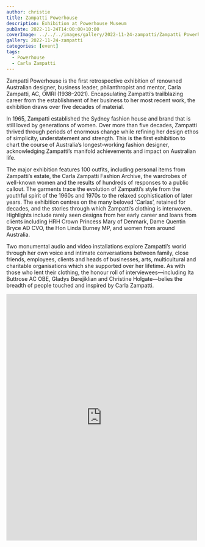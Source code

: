 ```yaml
---
author: christie
title: Zampatti Powerhouse
description: Exhibition at Powerhouse Museum
pubDate: 2022-11-24T14:00:00+10:00
coverImage: ../../../images/gallery/2022-11-24-zampatti/Zampatti Powerhouse.jpeg
gallery: 2022-11-24-zampatti
categories: [event]
tags:
  - Powerhouse
  - Carla Zampatti
---
```


Zampatti Powerhouse is the first retrospective exhibition of renowned Australian designer, business leader, philanthropist and mentor, Carla Zampatti, AC, OMRI (1938–2021). Encapsulating Zampatti’s trailblazing career from the establishment of her business to her most recent work, the exhibition draws over five decades of material.

In 1965, Zampatti established the Sydney fashion house and brand that is still loved by generations of women. Over more than five decades, Zampatti thrived through periods of enormous change while refining her design ethos of simplicity, understatement and strength. This is the first exhibition to chart the course of Australia’s longest-working fashion designer, acknowledging Zampatti’s manifold achievements and impact on Australian life.

The major exhibition features 100 outfits, including personal items from Zampatti’s estate, the Carla Zampatti Fashion Archive, the wardrobes of well-known women and the results of hundreds of responses to a public callout. The garments trace the evolution of Zampatti’s style from the youthful spirit of the 1960s and 1970s to the relaxed sophistication of later years. The exhibition centres on the many beloved ‘Carlas’, retained for decades, and the stories through which Zampatti’s clothing is interwoven. Highlights include rarely seen designs from her early career and loans from clients including HRH Crown Princess Mary of Denmark, Dame Quentin Bryce AD CVO, the Hon Linda Burney MP, and women from around Australia.

Two monumental audio and video installations explore Zampatti’s world through her own voice and intimate conversations between family, close friends, employees, clients and heads of businesses, arts, multicultural and charitable organisations which she supported over her lifetime. As with those who lent their clothing, the honour roll of interviewees—including Ita Buttrose AC OBE, Gladys Berejiklian and Christine Holgate—belies the breadth of people touched and inspired by Carla Zampatti.

<iframe src="https://www.facebook.com/plugins/post.php?href=https%3A%2F%2Fwww.facebook.com%2Fchris1.tham%2Fposts%2Fpfbid02yDMkLjq4KsVsiUiNtpErgoGaffCtVJbGLgrV2Keoj8m3cxNUhV5nnGtUwjSwZ7oKl&show_text=true&width=500" width="500" height="645" style="border:none;overflow:hidden" scrolling="no" frameborder="0" allowfullscreen="true" allow="autoplay; clipboard-write; encrypted-media; picture-in-picture; web-share"></iframe>
